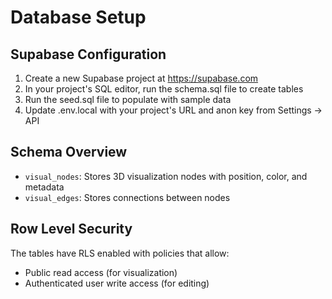 # Database Setup

## Supabase Configuration

1. Create a new Supabase project at https://supabase.com
2. In your project's SQL editor, run the schema.sql file to create tables
3. Run the seed.sql file to populate with sample data
4. Update .env.local with your project's URL and anon key from Settings -> API

## Schema Overview

- `visual_nodes`: Stores 3D visualization nodes with position, color, and metadata
- `visual_edges`: Stores connections between nodes

## Row Level Security

The tables have RLS enabled with policies that allow:
- Public read access (for visualization)
- Authenticated user write access (for editing)